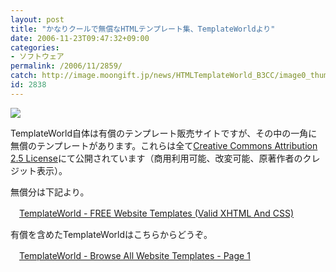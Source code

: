 ```yaml
---
layout: post
title: "かなりクールで無償なHTMLテンプレート集、TemplateWorldより"
date: 2006-11-23T09:47:32+09:00
categories:
- ソフトウェア
permalink: /2006/11/2859/
catch: http://image.moongift.jp/news/HTMLTemplateWorld_B3CC/image0_thumb1.png
id: 2838
---
```

[![](http://image.moongift.jp/news/HTMLTemplateWorld_B3CC/image0_thumb1.png)](http://image.moongift.jp/news/HTMLTemplateWorld_B3CC/image03.png)

 

TemplateWorld自体は有償のテンプレート販売サイトですが、その中の一角に無償のテンプレートがあります。これらは全て[Creative Commons Attribution 2.5 License](http://creativecommons.org/licenses/by/2.5/)にて公開されています（商用利用可能、改変可能、原著作者のクレジット表示）。

 

無償分は下記より。

 

　[TemplateWorld - FREE Website Templates (Valid XHTML And CSS)](http://www.templateworld.com/free_templates.html)

 

有償を含めたTemplateWorldはこちらからどうぞ。

 

　[TemplateWorld - Browse All Website Templates - Page 1](http://www.templateworld.com/all_web_templates_1.html)

